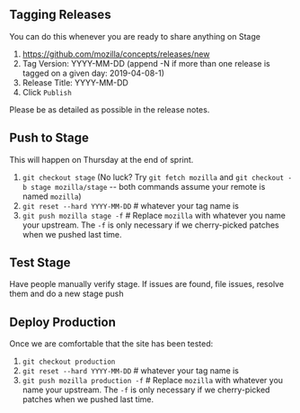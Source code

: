 ## Tagging Releases ##

You can do this whenever you are ready to share anything on Stage

1. https://github.com/mozilla/concepts/releases/new
2. Tag Version: YYYY-MM-DD (append -N if more than one release is tagged on a given day: 2019-04-08-1)
3. Release Title: YYYY-MM-DD
4. Click `Publish`

Please be as detailed as possible in the release notes.

## Push to Stage ##

This will happen on Thursday at the end of sprint.

1. `git checkout stage`  (No luck?  Try `git fetch mozilla` and `git checkout -b stage mozilla/stage` -- both commands assume your remote is named `mozilla`)
2. `git reset --hard YYYY-MM-DD`  # whatever your tag name is
3. `git push mozilla stage -f`  # Replace `mozilla` with whatever you name your upstream.  The `-f` is only necessary if we cherry-picked patches when we pushed last time.

## Test Stage ##

Have people manually verify stage. If issues are found, file issues, resolve them and do a new stage push

## Deploy Production ##

Once we are comfortable that the site has been tested:

1. `git checkout production`
2. `git reset --hard YYYY-MM-DD`  # whatever your tag name is
3. `git push mozilla production -f`  # Replace `mozilla` with whatever you name your upstream.  The `-f` is only necessary if we cherry-picked patches when we pushed last time.

